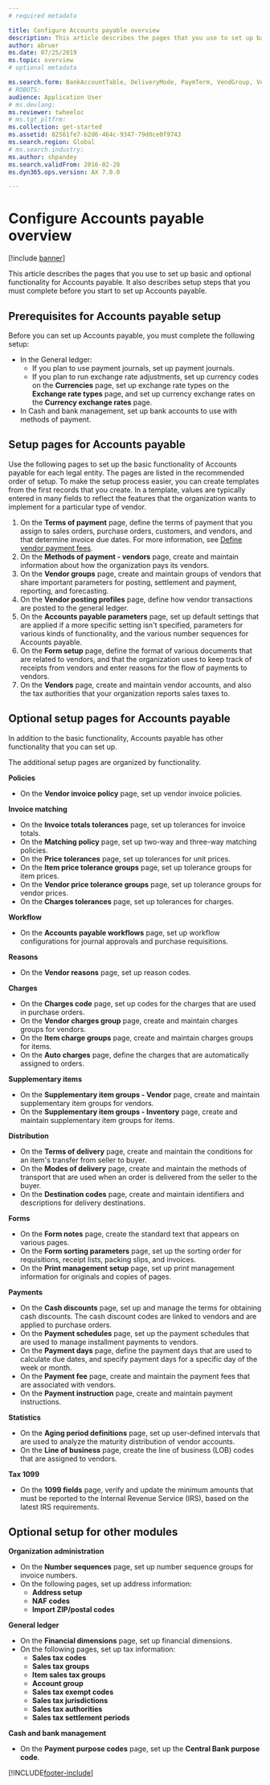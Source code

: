 ```yaml
---
# required metadata

title: Configure Accounts payable overview
description: This article describes the pages that you use to set up basic and optional functionality for Accounts payable. It also describes setup steps that you must complete before you start to set up Accounts payable.
author: abruer
ms.date: 07/25/2019
ms.topic: overview
# optional metadata

ms.search.form: BankAccountTable, DeliveryMode, PaymTerm, VendGroup, VendParameters, VendPaymMode, VendTable, DeliveryReason, DeliveryTerms, DestinationCode
# ROBOTS: 
audience: Application User
# ms.devlang: 
ms.reviewer: twheeloc
# ms.tgt_pltfrm: 
ms.collection: get-started
ms.assetid: 82561fe7-b2d6-464c-9347-79d0ce0f9743
ms.search.region: Global
# ms.search.industry: 
ms.author: shpandey
ms.search.validFrom: 2016-02-28
ms.dyn365.ops.version: AX 7.0.0

---
```


# Configure Accounts payable overview

[!include [banner](../includes/banner.md)]

This article describes the pages that you use to set up basic and optional functionality for Accounts payable. It also describes setup steps that you must complete before you start to set up Accounts payable.

## Prerequisites for Accounts payable setup

Before you can set up Accounts payable, you must complete the following setup:

-   In the General ledger:
    -   If you plan to use payment journals, set up payment journals.
    -   If you plan to run exchange rate adjustments, set up currency codes on the **Currencies** page, set up exchange rate types on the **Exchange rate types** page, and set up currency exchange rates on the **Currency exchange rates** page.
-   In Cash and bank management, set up bank accounts to use with methods of payment.

## Setup pages for Accounts payable

Use the following pages to set up the basic functionality of Accounts payable for each legal entity. The pages are listed in the recommended order of setup. To make the setup process easier, you can create templates from the first records that you create. In a template, values are typically entered in many fields to reflect the features that the organization wants to implement for a particular type of vendor.
1.  On the **Terms of payment** page, define the terms of payment that you assign to sales orders, purchase orders, customers, and vendors, and that determine invoice due dates. For more information, see [Define vendor payment fees](tasks/define-vendor-payment-fees.md).
2.  On the **Methods of payment - vendors** page, create and maintain information about how the organization pays its vendors.
3.  On the **Vendor groups** page, create and maintain groups of vendors that share important parameters for posting, settlement and payment, reporting, and forecasting.
4.  On the **Vendor posting profiles** page, define how vendor transactions are posted to the general ledger.
5.  On the **Accounts payable parameters** page, set up default settings that are applied if a more specific setting isn't specified, parameters for various kinds of functionality, and the various number sequences for Accounts payable.
6.  On the **Form setup** page, define the format of various documents that are related to vendors, and that the organization uses to keep track of receipts from vendors and enter reasons for the flow of payments to vendors.
7.  On the **Vendors** page, create and maintain vendor accounts, and also the tax authorities that your organization reports sales taxes to.

## Optional setup pages for Accounts payable
In addition to the basic functionality, Accounts payable has other functionality that you can set up.

The additional setup pages are organized by functionality.

**Policies**
-   On the **Vendor invoice policy** page, set up vendor invoice policies.

**Invoice matching**

-   On the **Invoice totals tolerances** page, set up tolerances for invoice totals.
-   On the **Matching policy** page, set up two-way and three-way matching policies.
-   On the **Price tolerances** page, set up tolerances for unit prices.
-   On the **Item price tolerance groups** page, set up tolerance groups for item prices.
-   On the **Vendor price tolerance groups** page, set up  tolerance groups for vendor prices.
-   On the **Charges tolerances** page, set up tolerances for charges.

**Workflow**

-   On the **Accounts payable workflows** page, set up workflow configurations for journal approvals and purchase requisitions.

**Reasons**

-   On the **Vendor reasons** page, set up reason codes.

**Charges**

-   On the **Charges code** page, set up codes for the charges that are used in purchase orders.
-   On the **Vendor charges group** page, create and maintain charges groups for vendors.
-   On the **Item charge groups** page, create and maintain charges groups for items.
-   On the **Auto charges** page, define the charges that are automatically assigned to orders.

**Supplementary items**

-   On the **Supplementary item groups - Vendor** page, create and maintain supplementary item groups for vendors.
-   On the **Supplementary item groups - Inventory** page, create and maintain supplementary item groups for items.

**Distribution**

-   On the **Terms of delivery** page, create and maintain the conditions for an item's transfer from seller to buyer.
-   On the **Modes of delivery** page, create and maintain the methods of transport that are used when an order is delivered from the seller to the buyer.
-   On the **Destination codes** page, create and maintain identifiers and descriptions for delivery destinations.

**Forms**

-   On the **Form notes** page, create the standard text that appears on various pages.
-   On the **Form sorting parameters** page, set up the sorting order for requisitions, receipt lists, packing slips, and invoices.
-   On the **Print management setup** page, set up print management information for originals and copies of pages.

**Payments**

-   On the **Cash discounts** page, set up and manage the terms for obtaining cash discounts. The cash discount codes are linked to vendors and are applied to purchase orders.
-   On the **Payment schedules** page, set up the payment schedules that are used to manage installment payments to vendors.
-   On the **Payment days** page, define the payment days that are used to calculate due dates, and specify payment days for a specific day of the week or month.
-   On the **Payment fee** page, create and maintain the payment fees that are associated with vendors.
-   On the **Payment instruction** page, create and maintain payment instructions.

**Statistics**

-   On the **Aging period definitions** page, set up user-defined intervals that are used to analyze the maturity distribution of vendor accounts.
-   On the **Line of business** page, create the line of business (LOB) codes that are assigned to vendors.

**Tax 1099**

-   On the **1099 fields** page, verify and update the minimum amounts that must be reported to the Internal Revenue Service (IRS), based on the latest IRS requirements.

## **Optional setup for other modules**
**Organization administration**

-   On the **Number sequences** page, set up number sequence groups for invoice numbers.
-   On the following pages, set up address information:
    -   **Address setup**
    -   **NAF codes**
    -   **Import ZIP/postal codes**

**General ledger**

-   On the **Financial dimensions** page, set up financial dimensions.
-   On the following pages, set up tax information:
    -   **Sales tax codes**
    -   **Sales tax groups**
    -   **Item sales tax groups**
    -   **Account group**
    -   **Sales tax exempt codes**
    -   **Sales tax jurisdictions**
    -   **Sales tax authorities**
    -   **Sales tax settlement periods**

**Cash and bank management**

-   On the **Payment purpose codes** page, set up the **Central Bank purpose code**.



[!INCLUDE[footer-include](../../includes/footer-banner.md)]
